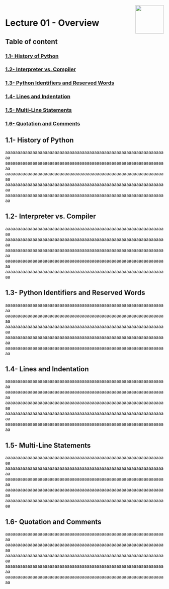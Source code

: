 <img align="right" width="90" height="90" src="https://github.com/cs-MohamedAyman/Computer-Science-Textbooks/blob/master/logos/python.jpg">

# Lecture 01 - Overview

## Table of content
### [1.1- History of Python](#History-of-Python)
### [1.2- Interpreter vs. Compiler](#Interpreter-vs.-Compiler)
### [1.3- Python Identifiers and Reserved Words](#Python-Identifiers-and-Reserved-Words)
### [1.4- Lines and Indentation](#Lines-and-Indentation)
### [1.5- Multi-Line Statements](#Multi-Line-Statements)
### [1.6- Quotation and Comments](#Quotation-and-Comments)

## 1.1- History of Python
aaaaaaaaaaaaaaaaaaaaaaaaaaaaaaaaaaaaaaaaaaaaaaaaaaaaaaaaaaaaaaaaaa
aaaaaaaaaaaaaaaaaaaaaaaaaaaaaaaaaaaaaaaaaaaaaaaaaaaaaaaaaaaaaaaaaa
aaaaaaaaaaaaaaaaaaaaaaaaaaaaaaaaaaaaaaaaaaaaaaaaaaaaaaaaaaaaaaaaaa
aaaaaaaaaaaaaaaaaaaaaaaaaaaaaaaaaaaaaaaaaaaaaaaaaaaaaaaaaaaaaaaaaa
aaaaaaaaaaaaaaaaaaaaaaaaaaaaaaaaaaaaaaaaaaaaaaaaaaaaaaaaaaaaaaaaaa

## 1.2- Interpreter vs. Compiler
aaaaaaaaaaaaaaaaaaaaaaaaaaaaaaaaaaaaaaaaaaaaaaaaaaaaaaaaaaaaaaaaaa
aaaaaaaaaaaaaaaaaaaaaaaaaaaaaaaaaaaaaaaaaaaaaaaaaaaaaaaaaaaaaaaaaa
aaaaaaaaaaaaaaaaaaaaaaaaaaaaaaaaaaaaaaaaaaaaaaaaaaaaaaaaaaaaaaaaaa
aaaaaaaaaaaaaaaaaaaaaaaaaaaaaaaaaaaaaaaaaaaaaaaaaaaaaaaaaaaaaaaaaa
aaaaaaaaaaaaaaaaaaaaaaaaaaaaaaaaaaaaaaaaaaaaaaaaaaaaaaaaaaaaaaaaaa

## 1.3- Python Identifiers and Reserved Words
aaaaaaaaaaaaaaaaaaaaaaaaaaaaaaaaaaaaaaaaaaaaaaaaaaaaaaaaaaaaaaaaaa
aaaaaaaaaaaaaaaaaaaaaaaaaaaaaaaaaaaaaaaaaaaaaaaaaaaaaaaaaaaaaaaaaa
aaaaaaaaaaaaaaaaaaaaaaaaaaaaaaaaaaaaaaaaaaaaaaaaaaaaaaaaaaaaaaaaaa
aaaaaaaaaaaaaaaaaaaaaaaaaaaaaaaaaaaaaaaaaaaaaaaaaaaaaaaaaaaaaaaaaa
aaaaaaaaaaaaaaaaaaaaaaaaaaaaaaaaaaaaaaaaaaaaaaaaaaaaaaaaaaaaaaaaaa

## 1.4- Lines and Indentation
aaaaaaaaaaaaaaaaaaaaaaaaaaaaaaaaaaaaaaaaaaaaaaaaaaaaaaaaaaaaaaaaaa
aaaaaaaaaaaaaaaaaaaaaaaaaaaaaaaaaaaaaaaaaaaaaaaaaaaaaaaaaaaaaaaaaa
aaaaaaaaaaaaaaaaaaaaaaaaaaaaaaaaaaaaaaaaaaaaaaaaaaaaaaaaaaaaaaaaaa
aaaaaaaaaaaaaaaaaaaaaaaaaaaaaaaaaaaaaaaaaaaaaaaaaaaaaaaaaaaaaaaaaa
aaaaaaaaaaaaaaaaaaaaaaaaaaaaaaaaaaaaaaaaaaaaaaaaaaaaaaaaaaaaaaaaaa

## 1.5- Multi-Line Statements
aaaaaaaaaaaaaaaaaaaaaaaaaaaaaaaaaaaaaaaaaaaaaaaaaaaaaaaaaaaaaaaaaa
aaaaaaaaaaaaaaaaaaaaaaaaaaaaaaaaaaaaaaaaaaaaaaaaaaaaaaaaaaaaaaaaaa
aaaaaaaaaaaaaaaaaaaaaaaaaaaaaaaaaaaaaaaaaaaaaaaaaaaaaaaaaaaaaaaaaa
aaaaaaaaaaaaaaaaaaaaaaaaaaaaaaaaaaaaaaaaaaaaaaaaaaaaaaaaaaaaaaaaaa
aaaaaaaaaaaaaaaaaaaaaaaaaaaaaaaaaaaaaaaaaaaaaaaaaaaaaaaaaaaaaaaaaa

## 1.6- Quotation and Comments
aaaaaaaaaaaaaaaaaaaaaaaaaaaaaaaaaaaaaaaaaaaaaaaaaaaaaaaaaaaaaaaaaa
aaaaaaaaaaaaaaaaaaaaaaaaaaaaaaaaaaaaaaaaaaaaaaaaaaaaaaaaaaaaaaaaaa
aaaaaaaaaaaaaaaaaaaaaaaaaaaaaaaaaaaaaaaaaaaaaaaaaaaaaaaaaaaaaaaaaa
aaaaaaaaaaaaaaaaaaaaaaaaaaaaaaaaaaaaaaaaaaaaaaaaaaaaaaaaaaaaaaaaaa
aaaaaaaaaaaaaaaaaaaaaaaaaaaaaaaaaaaaaaaaaaaaaaaaaaaaaaaaaaaaaaaaaa
